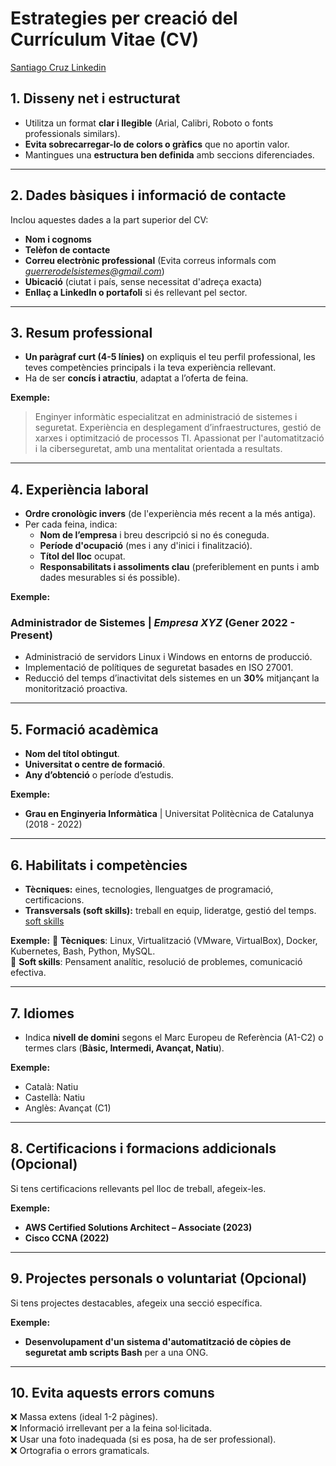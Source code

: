 # **Estrategies per creació del Currículum Vitae (CV)**
[Santiago Cruz Linkedin](https://www.linkedin.com/in/santiago-cruz/)

## **1. Disseny net i estructurat**
- Utilitza un format **clar i llegible** (Arial, Calibri, Roboto o fonts professionals similars).
- **Evita sobrecarregar-lo de colors o gràfics** que no aportin valor.
- Mantingues una **estructura ben definida** amb seccions diferenciades.

---

## **2. Dades bàsiques i informació de contacte**
Inclou aquestes dades a la part superior del CV:
- **Nom i cognoms**
- **Telèfon de contacte**
- **Correu electrònic professional** (Evita correus informals com *guerrerodelsistemes@gmail.com*)
- **Ubicació** (ciutat i país, sense necessitat d'adreça exacta)
- **Enllaç a LinkedIn o portafoli** si és rellevant pel sector.

---

## **3. Resum professional**
- **Un paràgraf curt (4-5 línies)** on expliquis el teu perfil professional, les teves competències principals i la teva experiència rellevant.
- Ha de ser **concís i atractiu**, adaptat a l’oferta de feina.

**Exemple:**
> Enginyer informàtic especialitzat en administració de sistemes i seguretat. Experiència en desplegament d’infraestructures, gestió de xarxes i optimització de processos TI. Apassionat per l'automatització i la ciberseguretat, amb una mentalitat orientada a resultats.

---

## **4. Experiència laboral**
- **Ordre cronològic invers** (de l'experiència més recent a la més antiga).
- Per cada feina, indica:
  - **Nom de l’empresa** i breu descripció si no és coneguda.
  - **Període d'ocupació** (mes i any d'inici i finalització).
  - **Títol del lloc** ocupat.
  - **Responsabilitats i assoliments clau** (preferiblement en punts i amb dades mesurables si és possible).

**Exemple:**
### Administrador de Sistemes | *Empresa XYZ* (Gener 2022 - Present)
- Administració de servidors Linux i Windows en entorns de producció.
- Implementació de polítiques de seguretat basades en ISO 27001.
- Reducció del temps d’inactivitat dels sistemes en un **30%** mitjançant la monitorització proactiva.

---

## **5. Formació acadèmica**
- **Nom del títol obtingut**.
- **Universitat o centre de formació**.
- **Any d’obtenció** o període d’estudis.

**Exemple:**
- **Grau en Enginyeria Informàtica** | Universitat Politècnica de Catalunya (2018 - 2022)

---

## **6. Habilitats i competències**
- **Tècniques:** eines, tecnologies, llenguatges de programació, certificacions.
- **Transversals (soft skills):** treball en equip, lideratge, gestió del temps.
[soft skills](06-soft-skills.md)

**Exemple:**
🔹 **Tècniques**: Linux, Virtualització (VMware, VirtualBox), Docker, Kubernetes, Bash, Python, MySQL.  
🔹 **Soft skills**: Pensament analític, resolució de problemes, comunicació efectiva.

---

## **7. Idiomes**
- Indica **nivell de domini** segons el Marc Europeu de Referència (A1-C2) o termes clars (**Bàsic, Intermedi, Avançat, Natiu**).

**Exemple:**
- Català: Natiu  
- Castellà: Natiu  
- Anglès: Avançat (C1)  

---

## **8. Certificacions i formacions addicionals (Opcional)**
Si tens certificacions rellevants pel lloc de treball, afegeix-les.

**Exemple:**
- **AWS Certified Solutions Architect – Associate (2023)**
- **Cisco CCNA (2022)**

---

## **9. Projectes personals o voluntariat (Opcional)**
Si tens projectes destacables, afegeix una secció específica.

**Exemple:**
- **Desenvolupament d'un sistema d'automatització de còpies de seguretat amb scripts Bash** per a una ONG.

---

## **10. Evita aquests errors comuns**
❌ Massa extens (ideal 1-2 pàgines).  
❌ Informació irrellevant per a la feina sol·licitada.  
❌ Usar una foto inadequada (si es posa, ha de ser professional).  
❌ Ortografia o errors gramaticals.  

